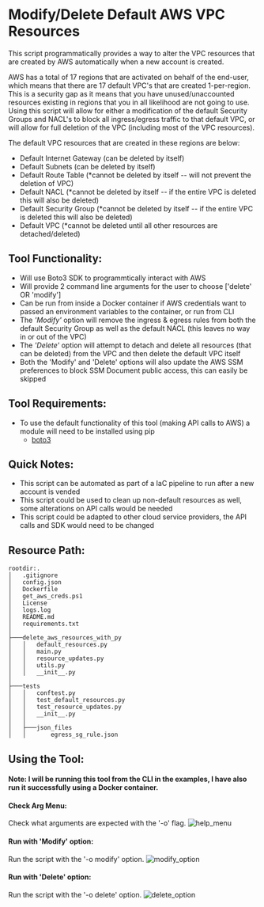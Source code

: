 # Modify/Delete Default AWS VPC Resources

This script programmatically provides a way to alter the VPC resources that are created by AWS automatically when a new account is created.

AWS has a total of 17 regions that are activated on behalf of the end-user, which means that there are 17 default VPC's that are created 1-per-region. This is a security gap as it means that you have unused/unaccounted resources existing in regions that you in all likelihood are not going to use. Using this script will allow for either a modification of the default Security Groups and NACL's to block all ingress/egress traffic to that default VPC, or will allow for full deletion of the VPC (including most of the VPC resources).

The default VPC resources that are created in these regions are below:

- Default Internet Gateway (can be deleted by itself)
- Default Subnets (can be deleted by itself)
- Default Route Table (\*cannot be deleted by itself -- will not prevent the deletion of VPC)
- Default NACL (\*cannot be deleted by itself -- if the entire VPC is deleted this will also be deleted)
- Default Security Group (\*cannot be deleted by itself -- if the entire VPC is deleted this will also be deleted)
- Default VPC (\*cannot be deleted until all other resources are detached/deleted)

## Tool Functionality:

- Will use Boto3 SDK to programmtically interact with AWS
- Will provide 2 command line arguments for the user to choose ['delete' OR 'modify']
- Can be run from inside a Docker container if AWS credentials want to passed an environment variables to the container, or run from CLI
- The *'Modify'* option will remove the ingress & egress rules from both the default Security Group as well as the default NACL (this leaves no way in or out of the VPC)
- The *'Delete'* option will attempt to detach and delete all resources (that can be deleted) from the VPC and then delete the default VPC itself
- Both the 'Modify' and 'Delete' options will also update the AWS SSM preferences to block SSM Document public access, this can easily be skipped

## Tool Requirements:

- To use the default functionality of this tool (making API calls to AWS) a module will need to be installed using pip
  - [boto3](https://boto3.amazonaws.com/v1/documentation/api/latest/index.html)

## Quick Notes:

- This script can be automated as part of a IaC pipeline to run after a new account is vended
- This script could be used to clean up non-default resources as well, some alterations on API calls would be needed
- This script could be adapted to other cloud service providers, the API calls and SDK would need to be changed

## Resource Path:

```
rootdir:.
│   .gitignore
│   config.json
│   Dockerfile
│   get_aws_creds.ps1
│   License
│   logs.log
│   README.md
│   requirements.txt
│
├───delete_aws_resources_with_py
│   │   default_resources.py
│   │   main.py
│   │   resource_updates.py
│   │   utils.py
│   │   __init__.py
│
├───tests
│   │   conftest.py
│   │   test_default_resources.py
│   │   test_resource_updates.py
│   │   __init__.py
│   │
│   ├───json_files
│   │       egress_sg_rule.json
```

## Using the Tool:

#### Note: I will be running this tool from the CLI in the examples, I have also run it successfully using a Docker container.

#### Check Arg Menu:

Check what arguments are expected with the '-o' flag.
![help_menu](https://user-images.githubusercontent.com/80045938/193708749-cc68bd69-0376-4759-b774-c0ca755ea5ee.gif)

#### Run with 'Modify' option:

Run the script with the '-o modify' option.
![modify_option](https://user-images.githubusercontent.com/80045938/193708972-92546d2f-2f52-4c66-84d1-9c468b935dc0.gif)

#### Run with 'Delete' option:
Run the script with the '-o delete' option.
![delete_option](https://user-images.githubusercontent.com/80045938/193708991-612efaad-4f9a-48db-a2dc-99ca11618cbd.gif)

